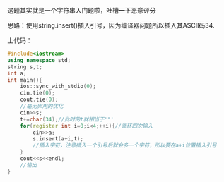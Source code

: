 这题其实就是一个字符串入门题啦，~~吐槽一下恶意评分~~

思路：使用string.insert()插入引号，因为编译器问题所以插入其ASCII码34.

上代码：
```cpp
#include<iostream>
using namespace std;
string s,t;
int a;
int main(){
    ios::sync_with_stdio(0);
    cin.tie(0);
    cout.tie(0);
    //毫无卵用的优化
    cin>>s;
    t+=char(34);//此时的t就相当于'"'
    for(register int i=0;i<4;++i){//循环四次输入
        cin>>a;
        s.insert(a+i,t);
        //插入字符，注意插入一个引号后就会多一个字符，所以要在a+i位置插入引号
    }
    cout<<s<<endl;
    //输出
}
```